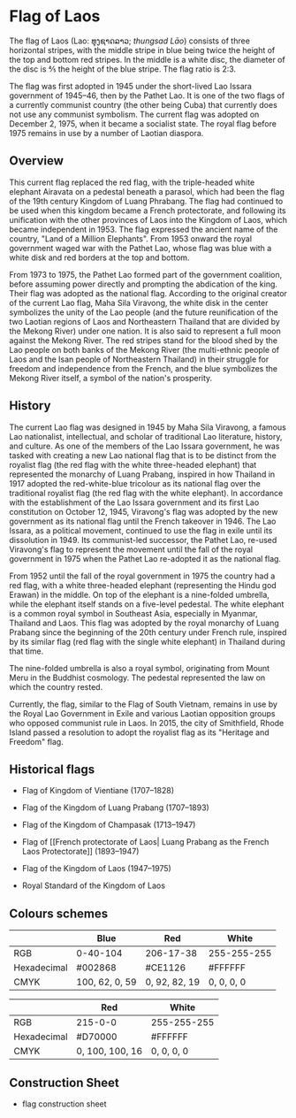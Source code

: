 # Flag of Laos

The flag of Laos (Lao: ທຸງຊາດລາວ; *thungsad Lāo*) consists of three horizontal stripes, with the middle stripe in blue being twice the height of the top and bottom red stripes. In the middle is a white disc, the diameter of the disc is 4⁄5 the height of the blue stripe. The flag ratio is 2:3.

The flag was first adopted in 1945 under the short-lived Lao Issara government of 1945–46, then by the Pathet Lao. It is one of the two flags of a currently communist country (the other being Cuba) that currently does not use any communist symbolism. The current flag was adopted on December 2, 1975, when it became a socialist state. The royal flag before 1975 remains in use by a number of Laotian diaspora.

## Overview

This current flag replaced the red flag, with the triple-headed white elephant Airavata on a pedestal beneath a parasol, which had been the flag of the 19th century Kingdom of Luang Phrabang. The flag had continued to be used when this kingdom became a French protectorate, and following its unification with the other provinces of Laos into the Kingdom of Laos, which became independent in 1953. The flag expressed the ancient name of the country, "Land of a Million Elephants". From 1953 onward the royal government waged war with the Pathet Lao, whose flag was blue with a white disk and red borders at the top and bottom.

From 1973 to 1975, the Pathet Lao formed part of the government coalition, before assuming power directly and prompting the abdication of the king. Their flag was adopted as the national flag. According to the original creator of the current Lao flag, Maha Sila Viravong, the white disk in the center symbolizes the unity of the Lao people (and the future reunification of the two Laotian regions of Laos and Northeastern Thailand that are divided by the Mekong River) under one nation. It is also said to represent a full moon against the Mekong River. The red stripes stand for the blood shed by the Lao people on both banks of the Mekong River (the multi-ethnic people of Laos and the Isan people of Northeastern Thailand) in their struggle for freedom and independence from the French, and the blue symbolizes the Mekong River itself, a symbol of the nation's prosperity.

## History

The current Lao flag was designed in 1945 by Maha Sila Viravong, a famous Lao nationalist, intellectual, and scholar of traditional Lao literature, history, and culture. As one of the members of the Lao Issara government, he was tasked with creating a new Lao national flag that is to be distinct from the royalist flag (the red flag with the white three-headed elephant) that represented the monarchy of Luang Prabang, inspired in how Thailand in 1917 adopted the red-white-blue tricolour as its national flag over the traditional royalist flag (the red flag with the white elephant). In accordance with the establishment of the Lao Issara government and its first Lao constitution on October 12, 1945, Viravong's flag was adopted by the new government as its national flag until the French takeover in 1946. The Lao Issara, as a political movement, continued to use the flag in exile until its dissolution in 1949. Its communist-led successor, the Pathet Lao, re-used Viravong's flag to represent the movement until the fall of the royal government in 1975 when the Pathet Lao re-adopted it as the national flag.

From 1952 until the fall of the royal government in 1975 the country had a red flag, with a white three-headed elephant (representing the Hindu god Erawan) in the middle. On top of the elephant is a nine-folded umbrella, while the elephant itself stands on a five-level pedestal. The white elephant is a common royal symbol in Southeast Asia, especially in Myanmar, Thailand and Laos. This flag was adopted by the royal monarchy of Luang Prabang since the beginning of the 20th century under French rule, inspired by its similar flag (red flag with the single white elephant) in Thailand during that time.

The nine-folded umbrella is also a royal symbol, originating from Mount Meru in the Buddhist cosmology. The pedestal represented the law on which the country rested.

Currently, the flag, similar to the Flag of South Vietnam, remains in use by the Royal Lao Government in Exile and various Laotian opposition groups who opposed communist rule in Laos. In 2015, the city of Smithfield, Rhode Island passed a resolution to adopt the royalist flag as its "Heritage and Freedom" flag.

## Historical flags

-  Flag of Kingdom of Vientiane (1707–1828)

-  Flag of the Kingdom of Luang Prabang (1707–1893)

-  Flag of the Kingdom of Champasak (1713–1947)

- Flag of [[French protectorate of Laos| Luang Prabang as the French Laos Protectorate]] (1893–1947)

-  Flag of the Kingdom of Laos (1947–1975)

- Royal Standard of the Kingdom of Laos

## Colours schemes

|             | Blue           | Red           | White       |
| ----------- | -------------- | ------------- | ----------- |
| RGB         | 0-40-104       | 206-17-38     | 255-255-255 |
| Hexadecimal | #002868        | #CE1126       | #FFFFFF     |
| CMYK        | 100, 62, 0, 59 | 0, 92, 82, 19 | 0, 0, 0, 0  |

|             | Red             | White       |
| ----------- | --------------- | ----------- |
| RGB         | 215-0-0         | 255-255-255 |
| Hexadecimal | #D70000         | #FFFFFF     |
| CMYK        | 0, 100, 100, 16 | 0, 0, 0, 0  |

## Construction Sheet

- flag construction sheet
